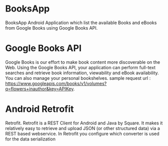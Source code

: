 # BooksApp
BooksApp Android Application which list the available Books and eBooks from Google Books using Google Books API. 
# Google Books API
Google Books is our effort to make book content more discoverable on the Web. Using the Google Books API, your application can perform full-text searches and retrieve book information, viewability and eBook availability. You can also manage your personal bookshelves.
sample request url : https://www.googleapis.com/books/v1/volumes?q=flowers+inauthor&key=APIKey.
# Android Retrofit 
Retrofit. Retrofit is a REST Client for Android and Java by Square. It makes it relatively easy to retrieve and upload JSON (or other structured data) via a REST based webservice. In Retrofit you configure which converter is used for the data serialization

